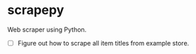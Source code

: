 # scrapepy
Web scraper using Python.

- [ ] Figure out how to scrape all item titles from example store.